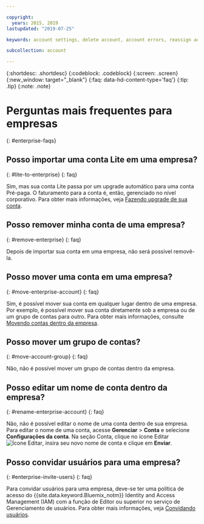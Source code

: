 ```yaml
---

copyright:
  years: 2015, 2019
lastupdated: "2019-07-25"

keywords: account settings, delete account, account errors, reassign account, view tags, batch registration, transfer account ownership

subcollection: account

---
```


{:shortdesc: .shortdesc}
{:codeblock: .codeblock}
{:screen: .screen}
{:new_window: target="_blank"}
{:faq: data-hd-content-type='faq'}
{:tip: .tip}
{:note: .note}

# Perguntas mais frequentes para empresas
{: #enterprise-faqs}

## Posso importar uma conta Lite em uma empresa?
{: #lite-to-enterprise}
{: faq}

Sim, mas sua conta Lite passa por um upgrade automático para uma conta Pré-paga. O faturamento para a conta é, então, gerenciado no nível corporativo. Para obter mais informações, veja [Fazendo upgrade de sua conta](/docs/account?topic=account-upgrading-account).

## Posso remover minha conta de uma empresa?
{: #remove-enterprise}
{: faq}

Depois de importar sua conta em uma empresa, não será possível removê-la.  

## Posso mover uma conta em uma empresa?
{: #move-enterprise-account}
{: faq}

Sim, é possível mover sua conta em qualquer lugar dentro de uma empresa. Por exemplo, é possível mover sua conta diretamente sob a empresa ou de um grupo de contas para outro. Para obter mais informações, consulte [Movendo contas dentro da empresa](/docs/account?topic=account-enterprise-organize#move-accounts).

## Posso mover um grupo de contas?
{: #move-account-group}
{: faq}

Não, não é possível mover um grupo de contas dentro da empresa.

## Posso editar um nome de conta dentro da empresa?
{: #rename-enterprise-account}
{: faq}

Não, não é possível editar o nome de uma conta dentro de sua empresa. Para editar o nome de uma conta, acesse **Gerenciar** > **Conta** e selecione **Configurações da conta**. Na seção Conta, clique no ícone Editar ![Ícone Editar](../icons/edit-tagging.svg), insira seu novo nome de conta e clique em **Enviar**.

## Posso convidar usuários para uma empresa?
{: #enterprise-invite-users}
{: faq}

Para convidar usuários para uma empresa, deve-se ter uma política de acesso do {{site.data.keyword.Bluemix_notm}} Identity and Access Management (IAM) com a função de Editor ou superior no serviço de Gerenciamento de usuários. Para obter mais informações, veja [Convidando usuários](/docs/iam?topic=iam-iamuserinv#invitations).
